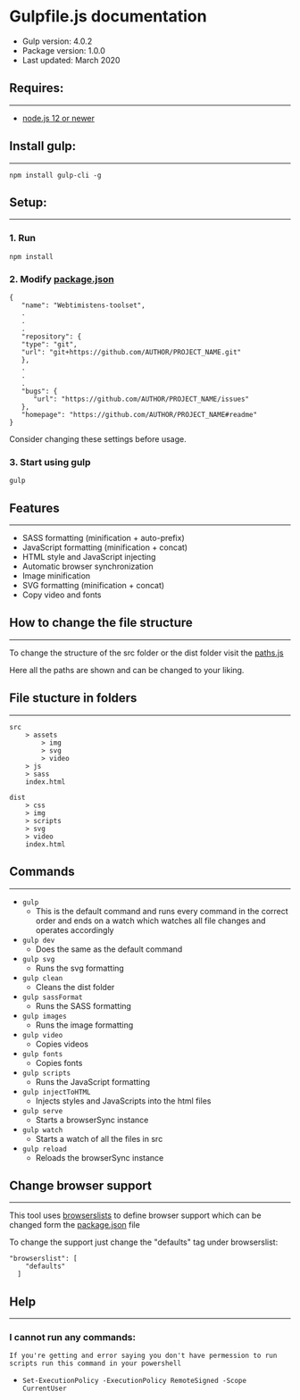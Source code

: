 # Gulpfile.js documentation
* Gulp version: 4.0.2
* Package version: 1.0.0
* Last updated: March 2020

## Requires:
___
* [node.js 12 or newer](https://nodejs.org/en/)

## Install gulp:
___
    npm install gulp-cli -g

## Setup:
___
### 1. Run 
    npm install
### 2. Modify [package.json](./package.json)
```
{
   "name": "Webtimistens-toolset",
   .
   .
   .
   "repository": {
   "type": "git",
   "url": "git+https://github.com/AUTHOR/PROJECT_NAME.git"
   },
   .
   .
   .
   "bugs": {
      "url": "https://github.com/AUTHOR/PROJECT_NAME/issues"
   },
   "homepage": "https://github.com/AUTHOR/PROJECT_NAME#readme"
}
```
Consider changing these settings before usage.
### 3. Start using gulp
    gulp

## Features
___
* SASS formatting (minification + auto-prefix)
* JavaScript formatting (minification + concat)
* HTML style and JavaScript injecting
* Automatic browser synchronization
* Image minification
* SVG formatting (minification + concat)
* Copy video and fonts

## How to change the file structure
___
To change the structure of the src folder or the dist folder visit the [paths.js](./paths.js)

Here all the paths are shown and can be changed to your liking.

## File stucture in folders
___
    src
        > assets
            > img
            > svg
            > video
        > js
        > sass
        index.html

    dist
        > css
        > img
        > scripts
        > svg
        > video
        index.html

## Commands
___
-  `gulp` 
   -  This is the default command and runs every command in the correct order and ends on a watch which watches all file changes and operates accordingly
-  `gulp dev`
   -  Does the same as the default command
-  `gulp svg`
   -  Runs the svg formatting
-  `gulp clean`
   -  Cleans the dist folder
-  `gulp sassFormat`
   -  Runs the SASS formatting
-  `gulp images`
   -  Runs the image formatting
-  `gulp video`
   -  Copies videos
-  `gulp fonts`
   -  Copies fonts
-  `gulp scripts`
   -  Runs the JavaScript formatting
-  `gulp injectToHTML`
   -  Injects styles and JavaScripts into the html files
-  `gulp serve`
   -  Starts a browserSync instance
-  `gulp watch`
   -  Starts a watch of all the files in src
-  `gulp reload`
   -  Reloads the browserSync instance

## Change browser support
___
This tool uses [browserslists](https://github.com/browserslist/browserslist) to define browser support which can be changed form the [package.json](./package.json) file

To change the support just change the "defaults" tag under browserslist:

```
"browserslist": [
    "defaults"
  ]
```

## Help
___
### I cannot run any commands:
    If you're getting and error saying you don't have permession to run scripts run this command in your powershell

* `Set-ExecutionPolicy -ExecutionPolicy RemoteSigned -Scope CurrentUser`